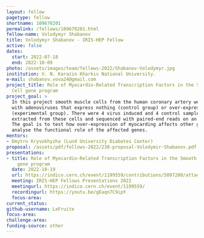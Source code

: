 ```yaml
---
layout: fellow
pagetype: fellow
shortname: 109670201
permalink: /fellows/109670201.html
fellow-name: Volodymyr Shabanov
title: Volodymyr Shabanov - IRIS-HEP Fellow
active: false
dates:
  start: 2022-07-18
  end: 2022-10-09
photo: /assets/images/team/fellows-2022/Shabanov-Volodymyr.jpg
institution: V. N. Karazin Kharkiv National University.
e-mail: shabanov.vova24@gmail.com
project_title: Role of Myocardin-Related Transcription Factors in the Smooth Muscle
  Cell gene program
project_goal: >
  In this project smooth muscle cells from the human coronary artery were treated
  with adenoviruses that express nothing (control group) or over-express myocardin
  (experimental group). There were 4 virus induced and 4 control samples. RNA was
  extracted from these cells and sequenced with paired-end reads on an illumina machine.
  The goal is to test how over-expression of myocarding affects other genes and to
  analyse the functional role of the affected genes.
mentors:
- Dmytro Kryvokhyzha (Lund University Diabetes Center)
proposal: /assets/pdf/fellows-2022/230-proposal-Volodymir-Shabanov.pdf
presentations:
- title: Role of Myocardin-Related Transcription Factors in the Smooth Muscle Cell
    gene program
  date: 2022-10-19
  url: https://indico.cern.ch/event/1199559/contributions/5097280/attachments/2531428/4355532/IRIS%20HEP%20Presentation%20-%20Shabanov%20Volodymyr.pdf
  meeting: IRIS-HEP Fellows Presentations 2022
  meetingurl: https://indico.cern.ch/event/1199559/
  recordingurl: https://youtu.be/gEaqn7C9ipY
  focus-area:
current_status:
github-username: LeFruite
focus-area:
challenge-area:
funding-source: other
---
```

